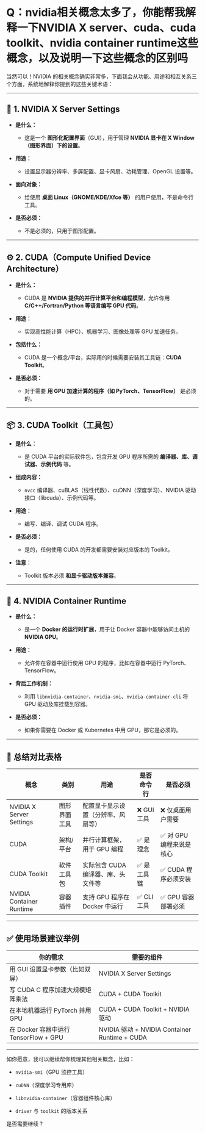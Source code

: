 # Q：nvidia相关概念太多了，你能帮我解释一下NVIDIA X server、cuda、cuda toolkit、nvidia container runtime这些概念，以及说明一下这些概念的区别吗
当然可以！NVIDIA 的相关概念确实非常多，下面我会从功能、用途和相互关系三个方面，系统地解释你提到的这些关键术语：

---

## 🔧 1. **NVIDIA X Server Settings**

- **是什么：**
    
    - 这是一个 **图形化配置界面**（GUI），用于管理 **NVIDIA 显卡在 X Window（图形界面）下的设置**。
        
- **用途：**
    
    - 设置显示器分辨率、多屏配置、显卡风扇、功耗管理、OpenGL 设置等。
        
- **面向对象：**
    
    - 给使用 **桌面 Linux（GNOME/KDE/Xfce 等）** 的用户使用，不是命令行工具。
        
- **是否必须：**
    
    - 不是必须的，只用于图形配置。
        

---

## ⚙️ 2. **CUDA（Compute Unified Device Architecture）**

- **是什么：**
    
    - CUDA 是 **NVIDIA 提供的并行计算平台和编程模型**，允许你用 **C/C++/Fortran/Python 等语言编写 GPU 代码**。
        
- **用途：**
    
    - 实现高性能计算（HPC）、机器学习、图像处理等 GPU 加速任务。
        
- **包括什么：**
    
    - CUDA 是一个概念/平台，实际用的时候需要安装其工具链：**CUDA Toolkit**。
        
- **是否必须：**
    
    - 对于需要 **用 GPU 加速计算的程序（如 PyTorch、TensorFlow）** 是必须的。
        

---

## 📦 3. **CUDA Toolkit（工具包）**

- **是什么：**
    
    - 是 CUDA 平台的实际软件包，包含开发 GPU 程序所需的 **编译器、库、调试器、示例代码** 等。
        
- **组成内容：**
    
    - `nvcc` 编译器、cuBLAS（线性代数）、cuDNN（深度学习）、NVIDIA 驱动接口（libcuda）、示例代码等。
        
- **用途：**
    
    - 编写、编译、调试 CUDA 程序。
        
- **是否必须：**
    
    - 是的，任何使用 CUDA 的开发都需要安装对应版本的 Toolkit。
        
- **注意：**
    
    - Toolkit 版本必须 **和显卡驱动版本兼容**。
        

---

## 🐳 4. **NVIDIA Container Runtime**

- **是什么：**
    
    - 是一个 **Docker 的运行时扩展**，用于让 Docker 容器中能够访问主机的 **NVIDIA GPU**。
        
- **用途：**
    
    - 允许你在容器中运行使用 GPU 的程序，比如在容器中运行 PyTorch、TensorFlow。
        
- **背后工作机制：**
    
    - 利用 `libnvidia-container`、`nvidia-smi`、`nvidia-container-cli` 将 GPU 驱动及库挂载到容器。
        
- **是否必须：**
    
    - 如果你需要在 Docker 或 Kubernetes 中用 GPU，那它是必须的。
        

---

## 🧠 总结对比表格

|概念|类别|用途|是否命令行|是否必须|
|---|---|---|---|---|
|NVIDIA X Server Settings|图形界面工具|配置显卡显示设置（分辨率、风扇等）|❌ GUI 工具|❌ 仅桌面用户需要|
|CUDA|架构/平台|并行计算框架，用于 GPU 编程|✅ 是理念|✅ 对 GPU 编程来说是核心|
|CUDA Toolkit|软件工具包|实际包含 CUDA 编译器、库、头文件等|✅ 是工具链|✅ CUDA 程序必须安装|
|NVIDIA Container Runtime|容器插件|支持 GPU 程序在 Docker 中运行|✅ CLI 工具|✅ GPU 容器部署必须|

---

## ✅ 使用场景建议举例

|你的需求|需要的组件|
|---|---|
|用 GUI 设置显卡参数（比如双屏）|NVIDIA X Server Settings|
|写 CUDA C 程序加速大规模矩阵乘法|CUDA + CUDA Toolkit|
|在本地机器运行 PyTorch 并用 GPU|CUDA + CUDA Toolkit + NVIDIA 驱动|
|在 Docker 容器中运行 TensorFlow + GPU|NVIDIA 驱动 + NVIDIA Container Runtime + CUDA|

---

如你愿意，我可以继续帮你梳理其他相关概念，比如：

- `nvidia-smi`（GPU 监控工具）
    
- `cuDNN`（深度学习专用库）
    
- `libnvidia-container`（容器组件核心库）
    
- `driver` 与 `toolkit` 的版本关系
    

是否需要继续？